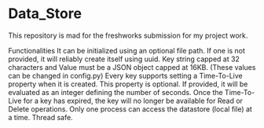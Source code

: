 # Data_Store
This repository is mad for the freshworks submission for my project work.


Functionalities
    It can be initialized using an optional file path. If one is not provided, it will reliably create itself using uuid.
    Key string capped at 32 characters and Value must be a JSON object capped at 16KB. (These values can be changed in config.py)
    Every key supports setting a Time-To-Live property when it is created. This property is optional. If provided, it will be evaluated as an integer defining the number of seconds. Once the Time-To-Live for a key has expired, the key will no longer be available for Read or Delete operations.
    Only one process can access the datastore (local file) at a time.
    Thread safe.
